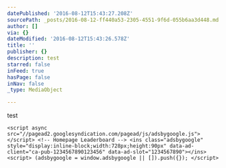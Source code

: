 ```yaml
---
datePublished: '2016-08-12T15:43:27.208Z'
sourcePath: _posts/2016-08-12-ff440a53-2305-4551-9f6d-055b6aa3d448.md
author: []
via: {}
dateModified: '2016-08-12T15:43:26.578Z'
title: ''
publisher: {}
description: test
starred: false
inFeed: true
hasPage: false
inNav: false
_type: MediaObject

---
```

test

    <script async src="//pagead2.googlesyndication.com/pagead/js/adsbygoogle.js"></script> <!-- Homepage Leaderboard --> <ins class="adsbygoogle" style="display:inline-block;width:728px;height:90px" data-ad-client="ca-pub-1234567890123456" data-ad-slot="1234567890"></ins> <script> (adsbygoogle = window.adsbygoogle || []).push({}); </script>